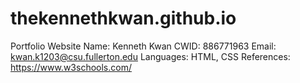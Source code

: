 # thekennethkwan.github.io
Portfolio Website
Name: Kenneth Kwan
CWID: 886771963
Email: kwan.k1203@csu.fullerton.edu
Languages: HTML, CSS
References: https://www.w3schools.com/
